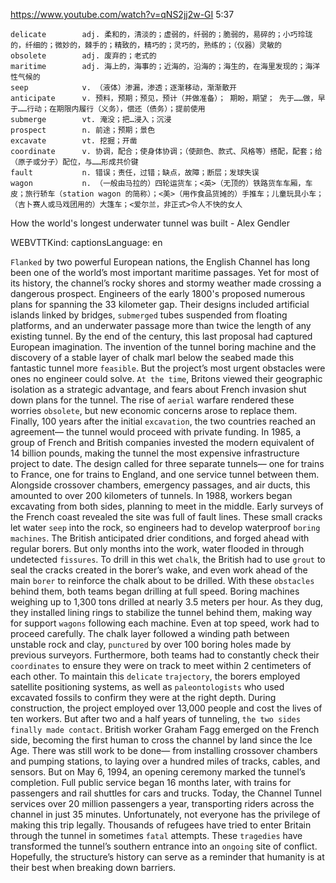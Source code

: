 https://www.youtube.com/watch?v=qNS2jj2w-GI
5:37
```        
delicate        adj. 柔和的，清淡的；虚弱的，纤弱的；脆弱的，易碎的；小巧玲珑的，纤细的；微妙的，棘手的；精致的，精巧的；灵巧的，熟练的；（仪器）灵敏的
obsolete        adj. 废弃的；老式的
maritime        adj. 海上的，海事的；近海的，沿海的；海生的，在海里发现的；海洋性气候的
seep            v. （液体）渗漏，渗透；逐渐移动，渐渐散开
anticipate      v. 预料，预期；预见，预计（并做准备）； 期盼，期望； 先于……做，早于……行动；在期限内履行（义务），偿还（债务）；提前使用
submerge        vt. 淹没；把…浸入；沉浸    
prospect        n. 前途；预期；景色
excavate        vt. 挖掘；开凿
coordinate      v. 协调，配合；使身体协调；（使颜色、款式、风格等）搭配，配套；给 （原子或分子）配位，与……形成共价键  
fault           n. 错误；责任，过错；缺点，故障；断层；发球失误
wagon           n. （一般由马拉的）四轮运货车；<英>（无顶的）铁路货车车厢，车皮；旅行轿车（station wagon 的简称）；<美>（用作食品货摊的）手推车；儿童玩具小车；（吉卜赛人或马戏团用的）大篷车；<爱尔兰，非正式>令人不快的女人
```

How the world's longest underwater tunnel was built - Alex Gendler

WEBVTTKind: captionsLanguage: en 

`Flanked` by two powerful European nations, the English Channel has long been one of the world’s most important maritime passages. Yet for most of its history, the channel’s rocky shores and stormy weather made crossing a dangerous prospect. Engineers of the early 1800's proposed numerous plans for spanning the 33 kilometer gap. Their designs included artificial islands linked by bridges, `submerged` tubes suspended from floating platforms, and an underwater passage more than twice the length of any existing tunnel. By the end of the century, this last proposal had captured European imagination. The invention of the tunnel boring machine and the discovery of a stable layer of chalk marl below the seabed made this fantastic tunnel more `feasible`. But the project’s most urgent obstacles were ones no engineer could solve. `At the time`, Britons viewed their geographic isolation as a strategic advantage, and fears about French invasion shut down plans for the tunnel. The rise of `aerial` warfare rendered these worries `obsolete`, but new economic concerns arose to replace them. Finally, 100 years after the initial `excavation`, the two countries reached an agreement— the tunnel would proceed with private funding. In 1985, a group of French and British companies invested the modern equivalent of 14 billion pounds, making the tunnel the most expensive infrastructure project to date. The design called for three separate tunnels— one for trains to France, one for trains to England, and one service tunnel between them. Alongside crossover chambers, emergency passages, and air ducts, this amounted to over 200 kilometers of tunnels. In 1988, workers began excavating from both sides, planning to meet in the middle. Early surveys of the French coast revealed the site was full of fault lines. These small cracks let water `seep` into the rock, so engineers had to develop waterproof `boring machines`. The British anticipated drier conditions, and forged ahead with regular borers. But only months into the work, water flooded in through undetected `fissures`. To drill in this wet `chalk`, the British had to use `grout` to seal the cracks created in the borer’s wake, and even work ahead of the main `borer` to reinforce the chalk about to be drilled. With these `obstacles` behind them, both teams began drilling at full speed. Boring machines weighing up to 1,300 tons drilled at nearly 3.5 meters per hour. As they dug, they installed lining rings to stabilize the tunnel behind them, making way for support `wagons` following each machine. Even at top speed, work had to proceed carefully. The chalk layer followed a winding path between unstable rock and clay, `punctured` by over 100 boring holes made by previous surveyors. Furthermore, both teams had to constantly check their `coordinates` to ensure they were on track to meet within 2 centimeters of each other. To maintain this `delicate` `trajectory`, the borers employed satellite positioning systems, as well as `paleontologists` who used excavated fossils to confirm they were at the right depth. During construction, the project employed over 13,000 people and cost the lives of ten workers. But after two and a half years of tunneling, `the two sides finally made contact`. British worker Graham Fagg emerged on the French side, becoming the first human to cross the channel by land since the Ice Age. There was still work to be done— from installing crossover chambers and pumping stations, to laying over a hundred miles of tracks, cables, and sensors. But on May 6, 1994, an opening ceremony marked the tunnel’s completion. Full public service began 16 months later, with trains for passengers and rail shuttles for cars and trucks. Today, the Channel Tunnel services over 20 million passengers a year, transporting riders across the channel in just 35 minutes. Unfortunately, not everyone has the privilege of making this trip legally. Thousands of refugees have tried to enter Britain through the tunnel in sometimes `fatal` attempts. These `tragedies` have transformed the tunnel’s southern entrance into an `ongoing` site of conflict. Hopefully, the structure’s history can serve as a reminder that humanity is at their best when breaking down barriers.